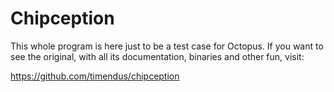 # Chipception

This whole program is here just to be a test case for Octopus. If you want to
see the original, with all its documentation, binaries and other fun, visit:

https://github.com/timendus/chipception
